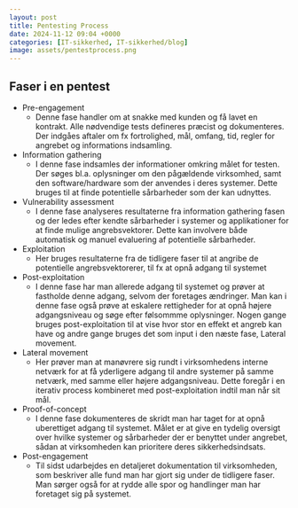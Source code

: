 ```yaml
---
layout: post
title: Pentesting Process
date: 2024-11-12 09:04 +0000
categories: [IT-sikkerhed, IT-sikkerhed/blog]
image: assets/pentestprocess.png
---
```


## Faser i en pentest

- Pre-engagement
  - Denne fase handler om at snakke med kunden og få lavet en kontrakt. Alle nødvendige tests defineres præcist og dokumenteres. Der indgåes aftaler om fx fortrolighed, mål, omfang, tid, regler for angrebet og informations indsamling.
- Information gathering
  - I denne fase indsamles der informationer omkring målet for testen. Der søges bl.a. oplysninger om den pågældende virksomhed, samt den software/hardware som der anvendes i deres systemer. Dette bruges til at finde potentielle sårbarheder som der kan udnyttes.
- Vulnerability assessment
  - I denne fase analyseres resultaterne fra information gathering fasen og der ledes efter kendte sårbarheder i systemer og applikationer for at finde mulige angrebsvektorer. Dette kan involvere både automatisk og manuel evaluering af potentielle sårbarheder.
- Exploitation
  - Her bruges resultaterne fra de tidligere faser til at angribe de potentielle angrebsvektorerer, til fx at opnå adgang til systemet
- Post-exploitation
  - I denne fase har man allerede adgang til systemet og prøver at fastholde denne adgang, selvom der foretages ændringer. Man kan i denne fase også prøve at eskalere rettigheder for at opnå højere adgangsniveau og søge efter følsommme oplysninger. Nogen gange bruges post-exploitation til at vise hvor stor en effekt et angreb kan have og andre gange bruges det som input i den næste fase, Lateral movement.
- Lateral movement
  - Her prøver man at manøvrere sig rundt i virksomhedens interne netværk for at få yderligere adgang til andre systemer på samme netværk, med samme eller højere adgangsniveau. Dette foregår i en iterativ process kombineret med post-exploitation indtil man når sit mål.
- Proof-of-concept
  - I denne fase dokumenteres de skridt man har taget for at opnå uberettiget adgang til systemet. Målet er at give en tydelig oversigt over hvilke systemer og sårbarheder der er benyttet under angrebet, sådan at virksomheden kan prioritere deres sikkerhedsindsats.
- Post-engagement
  - Til sidst udarbejdes en detaljeret dokumentation til virksomheden, som beskriver alle fund man har gjort sig under de tidligere faser. Man sørger også for at rydde alle spor og handlinger man har foretaget sig på systemet.
